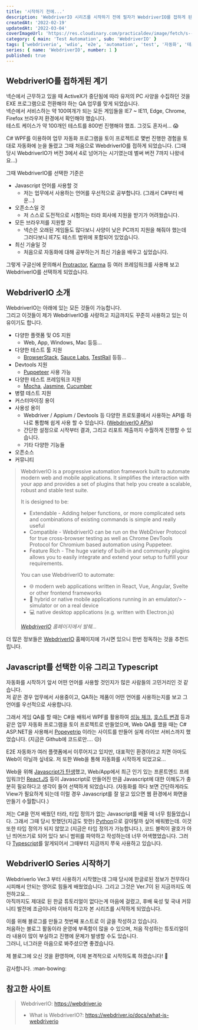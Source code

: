 ```yaml
---
title: '시작하기 전에...'
description: 'WebdriverIO 시리즈를 시작하기 전에 필자가 WebdriverIO를 접하게 된 계기 및 간략한 소개 글입니다.'
createdAt: '2022-02-19'
updatedAt: '2022-03-04'
coverImageUrl: 'https://res.cloudinary.com/practicaldev/image/fetch/s--co5LdVu9--/c_limit%2Cf_auto%2Cfl_progressive%2Cq_auto%2Cw_880/https://i2.wp.com/grantnorwood.com/app/uploads/2017/07/webdriver-io-logo.png%3Fw%3D1680%26ssl%3D1'
category: { main: 'Test Automation', sub: 'WebdriverIO' }
tags: ['webdriverio', 'wdio', 'e2e', 'automation', 'test', '자동화', '테스트']
series: { name: 'WebdriverIO', number: 1 }
published: true
---
```


## WebdriverIO를 접하게된 계기

넥슨에서 근무하고 있을 때 ActiveX가 중단됨에 따라 유저의 PC 사양을 수집하던 것을 EXE 프로그램으로 전환해야 하는 QA 업무를 맞게 되었습니다.  
넥슨에서 서비스하는 약 100여개가 되는 모든 게임들을 IE7 ~ IE11, Edge, Chrome, Firefox 브라우저 환경에서 확인해야 했습니다.  
테스트 케이스가 약 100개인 테스트를 800번 진행해야 했죠. 그것도 혼자서... :scream:

C# WPF를 이용하여 업무 자동화 프로그램을 토이 프로젝트로 몇번 진행한 경험을 토대로 자동화에 눈을 돌렸고 그때 처음으로 WebdriverIO를 접하게 되었습니다. (그때 당시 WebdriverIO가 버전 3에서 4로 넘어가는 시기였는데 벌써 버전 7까지 나왔네요...)

그때 WebdriverIO를 선택한 기준은

- Javascript 언어를 사용할 것
  - 저는 업무에서 사용하는 언어를 우선적으로 공부합니다. (그래서 C#부터 배운...)
- 오픈소스일 것
  - 저 스스로 도전적으로 시험하는 터라 회사에 지원을 받기가 어려웠습니다.
- 모든 브라우저를 지원할 것
  - 넥슨은 오래된 게임들도 많다보니 사양이 낮은 PC까지 지원을 해줘야 했는데 그러다보니 IE7도 테스트 범위에 포함되어 있었습니다.
- 최신 기술일 것
  - 처음으로 자동화에 대해 공부하는거 최신 기술을 배우고 싶었습니다.

그렇게 구글신에 문의해서 [Protractor](https://www.protractortest.org), [Karma](http://karma-runner.github.io) 등 여러 프레임워크를 사용해 보고 WebdriverIO를 선택하게 되었습니다.

## WebdriverIO 소개

WebdriverIO는 아래에 있는 모든 것들이 가능합니다.  
그리고 이것들이 제가 WebdriverIO를 사랑하고 지금까지도 꾸준히 사용하고 있는 이유이기도 합니다.

- 다양한 플랫폼 및 OS 지원
  - Web, App, Windows, Mac 등등...
- 다양한 테스트 툴 지원
  - [BrowserStack](https://www.browserstack.com), [Sauce Labs](https://saucelabs.com), [TestRail](https://www.gurock.com/testrai) 등등...
- Devtools 지원
  - [Puppeteer](https://pptr.dev) 사용 가능
- 다양한 테스트 프레임워크 지원
  - [Mocha](https://mochajs.org), [Jasmine](https://jasmine.github.io), [Cucumber](https://cucumber.io)
- 병렬 테스트 지원
- 커스터마이징 용이
- 사용성 용이
  - Webdriver / Appium / Devtools 등 다양한 프로토콜에서 사용하는 API를 하나로 통합해 쉽게 사용 할 수 있습니다. ([WebdriverIO APIs](https://webdriver.io/docs/api))
  - 간단한 설정으로 시작부터 결과, 그리고 리포트 제출까지 수월하게 진행할 수 있습니다.
  - 기타 다양한 기능들
- 오픈소스
- 커뮤니티

> WebdriverIO is a progressive automation framework built to automate modern web and mobile applications. It simplifies the interaction with your app and provides a set of plugins that help you create a scalable, robust and stable test suite.
>
> It is designed to be:
>
> - Extendable - Adding helper functions, or more complicated sets and combinations of existing commands is simple and really useful
> - Compatible - WebdriverIO can be run on the WebDriver Protocol for true cross-browser testing as well as Chrome DevTools Protocol for Chromium based automation using Puppeteer.
> - Feature Rich - The huge variety of built-in and community plugins allows you to easily integrate and extend your setup to fulfill your requirements.
>
> You can use WebdriverIO to automate:
>
> - 🌐 modern web applications written in React, Vue, Angular, Svelte or other frontend frameworks
> - 📱 hybrid or native mobile applications running in an emulator/> -simulator or on a real device
> - 💻 native desktop applications (e.g. written with Electron.js)
>
> _[WebdriverIO](https://webdriver.io/docs/what-is-webdriverio) 홈페이지에서 발췌..._

더 많은 정보들은 [WebdriverIO](https://webdriver.io) 홈페이지에 가시면 있으니 한번 정독하는 것을 추천드립니다.

## Javascript를 선택한 이유 그리고 Typescript

자동화를 시작하기 앞서 어떤 언어를 사용할 것인지가 많은 사람들의 고민거리인 것 같습니다.  
저 같은 경우 업무에서 사용중이고, QA하는 제품이 어떤 언어를 사용하는지를 보고 그 언어를 우선적으로 사용합니다.

그래서 게임 QA를 할 때는 C#을 배워서 WPF를 활용하여 [성능 체크](https://github.com/morooLee/PerfMon), [호스트 변경](https://github.com/morooLee/HostManager) 등과 같은 업무 자동화 프로그램을 토이 프로젝트로 만들었으며, Web QA를 했을 때는 C# ASP.NET을 사용해서 [Popeyetrip](https://github.com/morooLee/popeyetrip) 이라는 사이트를 만들어 실제 라이브 서비스까지 했었습니다. (지금은 Github에 코드로만.... :disappointed_relieved:)

E2E 자동화가 여러 플랫폼에서 이루어지고 있지만, 대표적인 환경이라고 치면 아마도 Web이 아닐까 싶네요. 저 또한 Web을 통해 자동화를 시작하게 되었고요...

Web을 위해 [Javascript가 탄생](https://ko.wikipedia.org/wiki/%EC%9E%90%EB%B0%94%EC%8A%A4%ED%81%AC%EB%A6%BD%ED%8A%B8)했고, Web/App에서 최근 인기 있는 프론트엔드 프레임워크인 [React.JS](https://ko.reactjs.org/) 등이 Javascript로 만들어진 만큼 Javascript에 대한 이해도가 충분히 필요하다고 생각이 들어 선택하게 되었습니다. (자동화를 하다 보면 간단하게라도 View가 필요하게 되는데 이럴 경우 Javascript를 잘 알고 있으면 웹 환경에서 화면을 만들기 수월합니다.)

저는 C#을 먼저 배웠던 터라, 타입 정의가 없는 Javascript를 배울 때 너무 힘들었습니다. 그래서 그때 당시 핫했던(지금도 핫한) [Python](https://www.python.org)으로 갈아탈까 싶어 배워봤는데. 이것 또한 타입 정의가 되지 않았고 (지금은 타입 정의가 가능합니다.), 코드 블럭이 괄호가 아닌 띄어쓰기로 되어 있다 보니 범위를 파악하고 작성하는데 너무 어색했었습니다. 그러다 [Typescript](https://www.typescriptlang.org)를 알게되어서 그때부터 지금까지 쭈욱 사용하고 있습니다.

## WebdriverIO Series 시작하기

WebdriverIo Ver.3 부터 사용하기 시작했는데 그때 당시에 한글로된 정보가 전무하다시피해서 안되는 영어로 힘들게 배웠었습니다. 그리고 그것은 Ver.7이 된 지금까지도 여전하고요...  
아직까지도 제대로 된 한글 튜토리얼이 없다는게 마음에 걸렸고, 후배 육성 및 국내 커뮤니티 발전에 조금이나마 이바지 하고자 본 시리즈를 시작하게 되었습니다.

이를 위해 블로그를 만들고 첫번째 포스트로 이 글을 작성하고 있습니다.  
처음하는 블로그 활동이라 운영에 부족함이 많을 수 있으며, 처음 작성하는 튜토리얼이라 내용이 많이 부실하고 진행에 문제가 발생할 수도 있습니다.  
그러니, 너그러운 마음으로 봐주셨으면 좋겠습니다.

제 블로그에 오신 것을 환영하며, 이제 본격적으로 시작하도록 하겠습니다! :rocket:

감사합니다. :man-bowing:

## 참고한 사이트

> WebdriverIO: https://webdriver.io
>
> - What is WebdriverIO?: https://webdriver.io/docs/what-is-webdriverio
